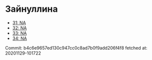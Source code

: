 # Зайнуллина
- [31: NA](31.md)
- [32: NA](32.md)
- [33: NA](33.md)
- [34: NA](34.md)

Commit: b4c6e9657ed130c947cc0c8ad7b0f9add206f4f8
 fetched at: 20201129-101722
